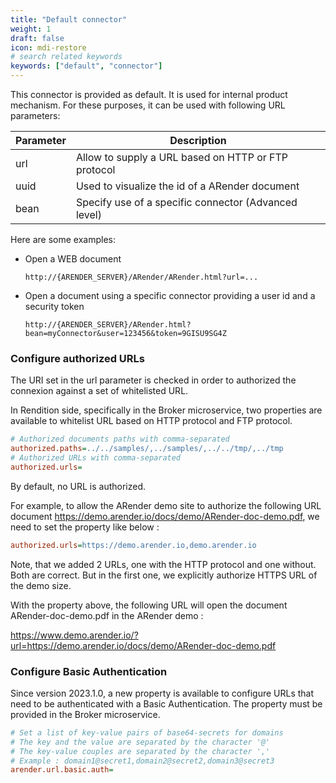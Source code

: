 ```yaml
---
title: "Default connector"
weight: 1
draft: false
icon: mdi-restore
# search related keywords
keywords: ["default", "connector"]
---
```


This connector is provided as default. It is used for internal product
mechanism. For these purposes, it can be used with following URL
parameters:

| Parameter | Description                                          |
| --------- | ---------------------------------------------------- |
| url       | Allow to supply a URL based on HTTP or FTP protocol  |
| uuid      | Used to visualize the id of a ARender document       |
| bean      | Specify use of a specific connector (Advanced level) |

Here are some examples:

- Open a WEB document

  `http://{ARENDER_SERVER}/ARender/ARender.html?url=...`

- Open a document using a specific connector providing a user id and a security token

  `http://{ARENDER_SERVER}/ARender.html?bean=myConnector&user=123456&token=9GISU9SG4Z`


### Configure authorized URLs

The URI set in the url parameter is checked in order to authorized the connexion against a set of whitelisted URL.

In Rendition side, specifically in the Broker microservice, two properties are available to whitelist URL based on HTTP protocol and FTP protocol.



```cfg
# Authorized documents paths with comma-separated
authorized.paths=../../samples/,../samples/,../../tmp/,../tmp
# Authorized URLs with comma-separated
authorized.urls=
```


By default, no URL is authorized.

For example, to allow the ARender demo site to authorize the following URL document https://demo.arender.io/docs/demo/ARender-doc-demo.pdf, we need to set the property like below : 


```cfg
authorized.urls=https://demo.arender.io,demo.arender.io
```


Note, that we added 2 URLs, one with the HTTP protocol and one without. Both are correct. 
But in the first one, we explicitly authorize HTTPS URL of the demo size.

With the property above, the following URL will open the document ARender-doc-demo.pdf in the ARender demo : 

https://www.demo.arender.io/?url=https://demo.arender.io/docs/demo/ARender-doc-demo.pdf

### Configure Basic Authentication

Since version 2023.1.0, a new property is available to configure URLs that need to be authenticated with a Basic Authentication.
The property must be provided in the Broker microservice.


```cfg
# Set a list of key-value pairs of base64-secrets for domains
# The key and the value are separated by the character '@'
# The key-value couples are separated by the character ','
# Example : domain1@secret1,domain2@secret2,domain3@secret3
arender.url.basic.auth=
```

